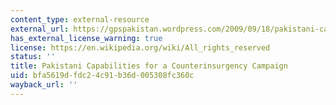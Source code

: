 ```yaml
---
content_type: external-resource
external_url: https://gpspakistan.wordpress.com/2009/09/18/pakistani-capabilities-for-a-counterinsurgency-campaign-a-net-assessment/
has_external_license_warning: true
license: https://en.wikipedia.org/wiki/All_rights_reserved
status: ''
title: Pakistani Capabilities for a Counterinsurgency Campaign
uid: bfa5619d-fdc2-4c91-b36d-005308fc360c
wayback_url: ''
---
```

